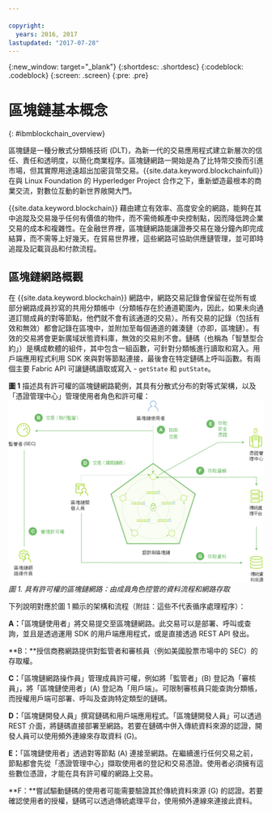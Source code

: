 ```yaml
---

copyright:
  years: 2016, 2017
lastupdated: "2017-07-28"
---
```


{:new_window: target="_blank"}
{:shortdesc: .shortdesc}
{:codeblock: .codeblock}
{:screen: .screen}
{:pre: .pre}


# 區塊鏈基本概念
{: #ibmblockchain_overview}

區塊鏈是一種分散式分類帳技術 (DLT)，為新一代的交易應用程式建立新層次的信任、責任和透明度，以簡化商業程序。區塊鏈網路一開始是為了比特幣交換而引進市場，但其實際用途遠超出加密貨幣交易。{{site.data.keyword.blockchainfull}} 在與 Linux Foundation 的 Hyperledger Project 合作之下，重新塑造最根本的商業交流，對數位互動的新世界敞開大門。

{{site.data.keyword.blockchain}} 藉由建立有效率、高度安全的網路，能夠在其中追蹤及交易幾乎任何有價值的物件，而不需倚賴產中央控制點，因而降低跨企業交易的成本和複雜性。在金融世界裡，區塊鏈網路能讓證券交易在幾分鐘內即完成結算，而不需等上好幾天。在貿易世界裡，這些網路可協助供應鏈管理，並可即時追蹤及記載貨品和付款流程。 

## 區塊鏈網路概觀

在 {{site.data.keyword.blockchain}} 網路中，網路交易記錄會保留在從所有或部分網路成員抄寫的共用分類帳中（分類帳存在於通道範圍內，因此，如果未向通道訂閱成員的對等節點，他們就不會有該通道的交易）。所有交易的記錄（包括有效和無效）都會記錄在區塊中，並附加至每個通道的雜湊鏈（亦即，區塊鏈）。有效的交易將會更新廣域狀態資料庫，無效的交易則不會。鏈碼（也稱為「智慧型合約」）是構成軟體的組件，其中包含一組函數，可針對分類帳進行讀取和寫入。用戶端應用程式利用 SDK 來與對等節點連接，最後會在特定鏈碼上呼叫函數。有兩個主要 Fabric API 可讓鏈碼讀取或寫入 - `getState` 和 `putState`。

**圖 1** 描述具有許可權的區塊鏈網路範例，其具有分散式分布的對等式架構，以及「憑證管理中心」管理使用者角色和許可權：
![區塊鏈網路](images/Architecture_network_and_application.png "具有許可權的區塊鏈網路範例")
*圖 1. 具有許可權的區塊鏈網路：由成員角色控管的資料流程和網路存取*

下列說明對應於圖 1 顯示的架構和流程（附註：這些不代表循序處理程序）：

**A：**「區塊鏈使用者」將交易提交至區塊鏈網路。此交易可以是部署、呼叫或查詢，並且是透過運用 SDK 的用戶端應用程式，或是直接透過 REST API 發出。  

**B：**授信商務網路提供對監管者和審核員（例如美國股票市場中的 SEC）的存取權。  

**C：**「區塊鏈網路操作員」管理成員許可權，例如將「監管者」(B) 登記為「審核員」，將「區塊鏈使用者」(A) 登記為「用戶端」。可限制審核員只能查詢分類帳，而授權用戶端可部署、呼叫及查詢特定類型的鏈碼。 

**D：**「區塊鏈開發人員」撰寫鏈碼和用戶端應用程式。「區塊鏈開發人員」可以透過 REST 介面，將鏈碼直接部署至網路。若要在鏈碼中併入傳統資料來源的認證，開發人員可以使用頻外連線來存取資料 (G)。 

**E：**「區塊鏈使用者」透過對等節點 (A) 連接至網路。在繼續進行任何交易之前，節點都會先從「憑證管理中心」擷取使用者的登記和交易憑證。使用者必須擁有這些數位憑證，才能在具有許可權的網路上交易。

**F：**嘗試驅動鏈碼的使用者可能需要驗證其於傳統資料來源 (G) 的認證。若要確認使用者的授權，鏈碼可以透過傳統處理平台，使用頻外連線來連接此資料。
